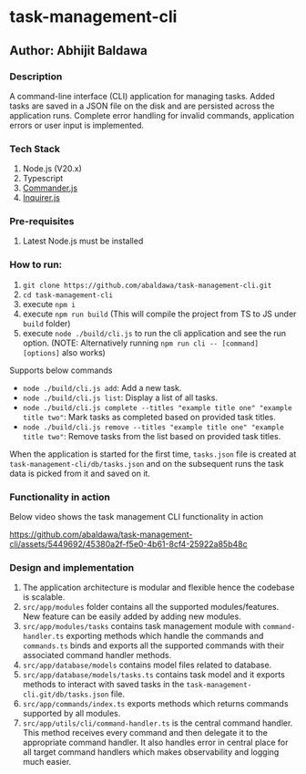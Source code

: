 # task-management-cli

## Author: Abhijit Baldawa

### Description

A command-line interface (CLI) application for managing tasks. Added tasks are saved in a JSON file on the disk and are persisted across the application runs. Complete error handling for invalid commands, application errors or user input is implemented.

### Tech Stack

1. Node.js (V20.x)
2. Typescript
3. [Commander.js](https://github.com/tj/commander.js)
4. [Inquirer.js](https://github.com/SBoudrias/Inquirer.js)

### Pre-requisites

1. Latest Node.js must be installed

### How to run:

1. `git clone https://github.com/abaldawa/task-management-cli.git`
2. `cd task-management-cli`
3. execute `npm i`
4. execute `npm run build` (This will compile the project from TS to JS under `build` folder)
5. execute `node ./build/cli.js` to run the cli application and see the run option. (NOTE: Alternatively running `npm run cli -- [command] [options]` also works)

Supports below commands

- `node ./build/cli.js add`: Add a new task.
- `node ./build/cli.js list`: Display a list of all tasks.
- `node ./build/cli.js complete --titles "example title one" "example title two"`: Mark tasks as completed based on provided task titles.
- `node ./build/cli.js remove --titles "example title one" "example title two"`: Remove tasks from the list based on provided task titles.

When the application is started for the first time, `tasks.json` file is created at `task-management-cli/db/tasks.json` and on the subsequent runs the task data is picked from it and saved on it.

### Functionality in action

Below video shows the task management CLI functionality in action

https://github.com/abaldawa/task-management-cli/assets/5449692/45380a2f-f5e0-4b61-8cf4-25922a85b48c

### Design and implementation

1. The application architecture is modular and flexible hence the codebase is scalable.
2. `src/app/modules` folder contains all the supported modules/features. New feature can be easily added by adding new modules.
3. `src/app/modules/tasks` contains task management module with `command-handler.ts` exporting methods which handle the commands and `commands.ts` binds and exports all the supported commands with their associated command handler methods.
4. `src/app/database/models` contains model files related to database.
5. `src/app/database/models/tasks.ts` contains task model and it exports methods to interact with saved tasks in the `task-management-cli.git/db/tasks.json` file.
6. `src/app/commands/index.ts` exports methods which returns commands supported by all modules.
7. `src/app/utils/cli/command-handler.ts` is the central command handler. This method receives every command and then delegate it to the appropriate command handler. It also handles error in central place for all target command handlers which makes observability and logging much easier.
